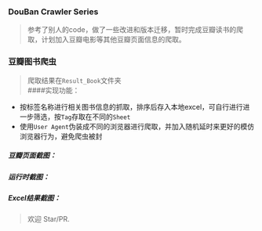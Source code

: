 ### DouBan Crawler Series
> 参考了别人的code，做了一些改进和版本迁移，暂时完成豆瓣读书的爬取，计划加入豆瓣电影等其他豆瓣页面信息的爬取。

### 豆瓣图书爬虫
> 爬取结果在`Result_Book`文件夹  <br>
####实现功能：
 - 按标签名称进行相关图书信息的抓取，排序后存入本地excel，可自行进行进一步筛选，按`Tag`存取在不同的`Sheet`
 - 使用`User Agent`伪装成不同的浏览器进行爬取，并加入随机延时来更好的模仿浏览器行为，避免爬虫被封
    
##### 豆瓣页面截图：

##### 运行时截图：

##### Excel结果截图：

> 欢迎 Star/PR.